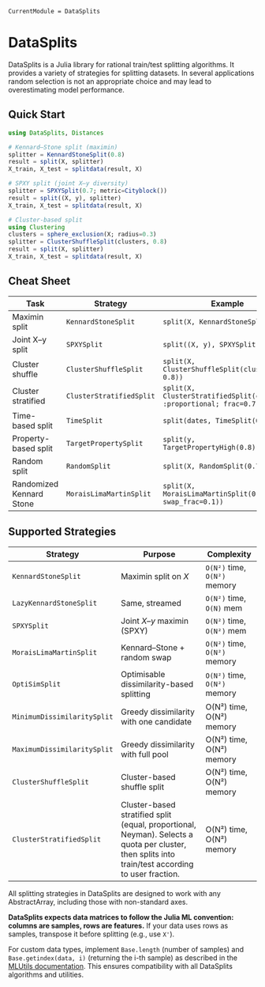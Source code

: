 ```@meta
CurrentModule = DataSplits
```

# DataSplits

DataSplits is a Julia library for rational train/test splitting algorithms. It provides a variety of strategies for splitting datasets. In several applications random selection is not an appropriate choice and may lead to overestimating model performance.

## Quick Start

```julia
using DataSplits, Distances

# Kennard–Stone split (maximin)
splitter = KennardStoneSplit(0.8)
result = split(X, splitter)
X_train, X_test = splitdata(result, X)

# SPXY split (joint X–y diversity)
splitter = SPXYSplit(0.7; metric=Cityblock())
result = split((X, y), splitter)
X_train, X_test = splitdata(result, X)

# Cluster-based split
using Clustering
clusters = sphere_exclusion(X; radius=0.3)
splitter = ClusterShuffleSplit(clusters, 0.8)
result = split(X, splitter)
X_train, X_test = splitdata(result, X)
```

## Cheat Sheet

| Task | Strategy | Example |
|------|----------|---------|
| Maximin split | `KennardStoneSplit` | `split(X, KennardStoneSplit(0.8))` |
| Joint X–y split | `SPXYSplit` | `split((X, y), SPXYSplit(0.7))` |
| Cluster shuffle | `ClusterShuffleSplit` | `split(X, ClusterShuffleSplit(clusters, 0.8))` |
| Cluster stratified | `ClusterStratifiedSplit` | `split(X, ClusterStratifiedSplit(clusters, :proportional; frac=0.7))` |
| Time-based split | `TimeSplit` | `split(dates, TimeSplit(0.7))` |
| Property-based split | `TargetPropertySplit` | `split(y, TargetPropertyHigh(0.8))` |
| Random split | `RandomSplit` | `split(X, RandomSplit(0.7))` |
| Randomized Kennard Stone | `MoraisLimaMartinSplit` | `split(X, MoraisLimaMartinSplit(0.8; swap_frac=0.1))` |

## Supported Strategies

| Strategy | Purpose | Complexity |
|----------|---------|------------|
| `KennardStoneSplit` | Maximin split on *X* | `O(N²)` time, `O(N²)` memory |
| `LazyKennardStoneSplit` | Same, streamed | `O(N²)` time, `O(N)` mem |
| `SPXYSplit` | Joint *X–y* maximin (SPXY) | `O(N²)` time, `O(N²)` mem |
| `MoraisLimaMartinSplit` | Kennard–Stone + random swap | `O(N²)` time, `O(N²)` memory |
| `OptiSimSplit`         | Optimisable dissimilarity-based splitting       | `O(N²)` time, `O(N²)` memory |
| `MinimumDissimilaritySplit`|  Greedy dissimilarity with one candidate | O(N²) time, O(N²) memory |
| `MaximumDissimilaritySplit`|  Greedy dissimilarity with full pool | O(N²) time, O(N²) memory |
| `ClusterShuffleSplit`|  Cluster-based shuffle split | O(N²) time, O(N²) memory |
| `ClusterStratifiedSplit`|  Cluster-based stratified split (equal, proportional, Neyman). Selects a quota per cluster, then splits into train/test according to user fraction. | O(N²) time, O(N²) memory |

All splitting strategies in DataSplits are designed to work with any AbstractArray, including those with non-standard axes.

**DataSplits expects data matrices to follow the Julia ML convention: columns are samples, rows are features.** If your data uses rows as samples, transpose it before splitting (e.g., use `X'`).

For custom data types, implement `Base.length` (number of samples) and `Base.getindex(data, i)` (returning the i-th sample) as described in the [MLUtils documentation](https://juliaml.github.io/MLUtils.jl/stable/api/). This ensures compatibility with all DataSplits algorithms and utilities.

